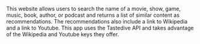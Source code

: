 This website allows users to search the name of a movie, show, game,
music, book, author, or podcast and returns a list of similar content
as recommendations. The recommendations also include a link to Wikipedia
and a link to Youtube. This app uses the Tastedive API and takes advantage
of the Wikipedia and Youtube keys they offer.